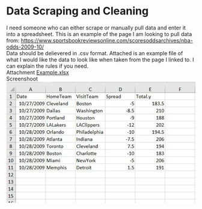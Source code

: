 # Data Scraping and Cleaning

I need someone who can either scrape or manually pull data and enter it into a spreadsheet. 
This is an example of the page I am looking to pull data from: 
https://www.sportsbookreviewsonline.com/scoresoddsarchives/nba-odds-2009-10/  
Data should be delievered in .csv format. 
Attached is an example file of what I would like the data to look like when taken from the 
page I linked to. I can explain the rules if you need.  
Attachment [Example.xlsx](/basketball/Example.xlsx)  
Screenshoot 
![](/basketball/Example.jpg)